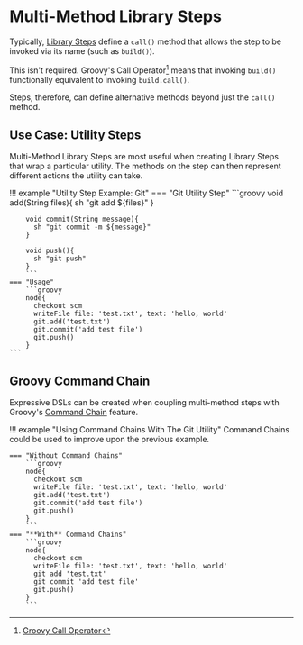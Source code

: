 # Multi-Method Library Steps

Typically, [Library Steps](./library-steps.md) define a `call()` method that allows the step to be invoked via its name (such as `build()`).

This isn't required. Groovy's Call Operator[^1] means that invoking `build()` functionally equivalent to invoking `build.call()`.

Steps, therefore, can define alternative methods beyond just the `call()` method.

## Use Case: Utility Steps

Multi-Method Library Steps are most useful when creating Library Steps that wrap a particular utility.
The methods on the step can then represent different actions the utility can take.

!!! example "Utility Step Example: Git"
    === "Git Utility Step"
        ```groovy
        void add(String files){
          sh "git add ${files}"
        }

        void commit(String message){
          sh "git commit -m ${message}"
        }

        void push(){
          sh "git push" 
        }
        ```
    === "Usage"
        ```groovy
        node{
          checkout scm
          writeFile file: 'test.txt', text: 'hello, world'
          git.add('test.txt')
          git.commit('add test file')
          git.push()
        }
    ```

## Groovy Command Chain

Expressive DSLs can be created when coupling multi-method steps with Groovy's [Command Chain](http://docs.groovy-lang.org/docs/latest/html/documentation/core-domain-specific-languages.html#_command_chains) feature.

!!! example "Using Command Chains With The Git Utility"
    Command Chains could be used to improve upon the previous example.

    === "Without Command Chains"
        ```groovy
        node{
          checkout scm
          writeFile file: 'test.txt', text: 'hello, world'
          git.add('test.txt')
          git.commit('add test file')
          git.push()
        }
        ```
    === "**With** Command Chains"
        ```groovy
        node{
          checkout scm
          writeFile file: 'test.txt', text: 'hello, world'
          git add 'test.txt'
          git commit 'add test file'
          git.push()
        }
        ```

[^1]: [Groovy Call Operator](https://groovy-lang.org/operators.html#_call_operator)
